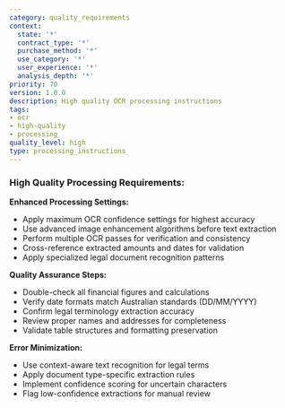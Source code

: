 ```yaml
---
category: quality_requirements
context:
  state: '*'
  contract_type: '*'
  purchase_method: '*'
  use_category: '*'
  user_experience: '*'
  analysis_depth: '*'
priority: 70
version: 1.0.0
description: High quality OCR processing instructions
tags:
- ocr
- high-quality
- processing
quality_level: high
type: processing_instructions
---
```


### High Quality Processing Requirements:

**Enhanced Processing Settings:**
- Apply maximum OCR confidence settings for highest accuracy
- Use advanced image enhancement algorithms before text extraction
- Perform multiple OCR passes for verification and consistency
- Cross-reference extracted amounts and dates for validation
- Apply specialized legal document recognition patterns

**Quality Assurance Steps:**
- Double-check all financial figures and calculations
- Verify date formats match Australian standards (DD/MM/YYYY)
- Confirm legal terminology extraction accuracy
- Review proper names and addresses for completeness
- Validate table structures and formatting preservation

**Error Minimization:**
- Use context-aware text recognition for legal terms
- Apply document type-specific extraction rules
- Implement confidence scoring for uncertain characters
- Flag low-confidence extractions for manual review
